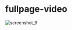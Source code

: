 # fullpage-video
![screenshot_9](https://user-images.githubusercontent.com/40438075/52745963-a35b8100-300a-11e9-9014-8fa70aeb374b.png)
